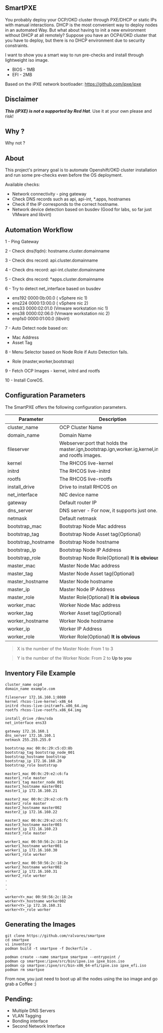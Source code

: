 ## SmartPXE

You probably deploy your OCP/OKD cluster through PXE/DHCP or static IPs with manual interactions. DHCP is the most convenient way to deploy nodes in an automated Way. But what about having to init a new environment without DHCP at all remotely? Suppose you have an OCP4/OKD cluster that you have to deploy, but there is no DHCP environment due to security constraints.

I want to show you a smart way to run pre-checks and install through lightweight iso image.

* BIOS - 1MB
* EFI - 2MB

Based on the iPXE network bootloader: https://github.com/ipxe/ipxe 

## Disclaimer

***This (iPXE) is not a supported by Red Hat***. Use it at your own please and risk!

## Why ?

Why not ?

## About

This project's primary goal is to automate Openshift/OKD cluster installation and run some pre-checks even before the OS deployment.

Available checks:

* Network connectivity - ping gateway
* Check DNS records such as api, api-int, *.apps, hostnames
* Check if the IP corresponds to the correct hostname. 
* Network device detection based on busdev (Good for labs, so far just VMware and libvirt)

Automation Workflow
---
1 - Ping Gateway

2 - Check dns(fqdn): hostname.cluster.domainname

3 - Check dns record: api.cluster.domainname

4 - Check dns record: api-int.cluster.domainname

5 - Check dns record: *apps.cluster.domainname

6 - Try to detect net_interface based on busdev

 - ens192 0000:0b:00.0 ( vSphere nic 1)
 - ens224 0000:13:00.0 ( vSphere nic 2)
 - ens33 0000:02:01.0 (Vmware workstation nic 1)
 - ens38 0000:02:06.0 (Vmware workstation nic 2)
 - enp1s0 0000:01:00.0 (libvirt)

7 - Auto Detect node based on:
 -  Mac Address
 -  Asset Tag

8 - Menu Selector based on Node Role if Auto Detection fails.
 -  Role (master,worker,bootstrap)
 
9 - Fetch OCP Images - kernel, initrd and rootfs

10 - Install CoreOS.

Configuration Parameters
---

The SmartPXE offers the following configuration parameters.


| Parameter | Description |
| -------- | -------- | 
| cluster_name    | OCP Cluster Name     | 
| domain_name    | Domain Name     | 
| fileserver    | Webserver:port that holds the master.ign,bootstrap.ign,worker.ig,kernel,initrd and rootfs images.    | 
| kernel    | The RHCOS live-kernel    | 
| initrd   | The RHCOS live-initrd     | 
| rootfs    | The RHCOS live-rootfs    | 
| install_drive    | Drive to install RHCOS on | 
| net_interface    | NIC device name | 
| gateway    | Default router IP     | 
| dns_server    | DNS server - For now, it supports just one.     |
| netmask   | Default netmask     |
| bootstrap_mac    | Bootstrap Node Mac address     |
| bootstrap_tag    | Bootstrap Node Asset tag(Optional)     |
| bootstrap_hostname     | Bootstrap Node hostname     |
| bootstrap_ip   | Bootstrap Node IP Address     |
| bootstrap_role    | Bootstrap Node Role(Optional) **It is obvious**      |
| master<X>_mac    | Master Node Mac address     |
| master<X>_tag    | Master Node Asset tag(Optional)     |
| master<X>_hostname    | Master Node hostname     |
| master<X>_ip    | Master Node IP Address     | 
| master<X>_role    | Master Role(Optional) **It is obvious**     |
| worker<Y>_mac    | Worker Node Mac address     | 
| worker<Y>_tag    | Worker Asset tag(Optional)     |
| worker<Y>_hostname    | Worker Node hostname     |
| worker<Y>_ip    | Worker IP Address     |
| worker<Y>_role    | Worker Role(Optional) **It is obvious**   |

> X is the number of the Master Node: From 1 to 3

> Y is the number of the Worker Node: From 2 to **Up to you**

Inventory File Example
---
```
cluster_name ocp4
domain_name example.com

fileserver 172.16.160.1:8080
kernel rhcos-live-kernel-x86_64
initrd rhcos-live-initramfs.x86_64.img
rootfs rhcos-live-rootfs.x86_64.img

install_drive /dev/sda
net_interface ens33

gateway 172.16.160.1
dns_server 172.16.160.1
netmask 255.255.255.0

bootstrap_mac 00:0c:29:c5:d3:8b
bootstrap_tag bootstrap_node_001
bootstrap_hostname bootstrap
bootstrap_ip 172.16.160.20
bootstrap_role bootstrap

master1_mac 00:0c:29:e2:c6:fa
master1_role master
master1_tag master_node_001
master1_hostname master001
master1_ip 172.16.160.21

master2_mac 00:0c:29:e2:c6:fb
master2_role master
master2_hostname master002
master2_ip 172.16.160.22

master3_mac 00:0c:29:e2:c6:fc
master3_hostname master003
master3_ip 172.16.160.23
master3_role master

worker1_mac 00:50:56:2c:18:1e
worker1_hostname worker001
worker1_ip 172.16.160.30
worker1_role worker

worker2_mac 00:50:56:2c:18:2e
worker2_hostname worker002
worker2_ip 172.16.160.31
worker2_role worker
.
.
.

worker<Y>_mac 00:50:56:2c:18:2e
worker<Y>_hostname worker002
worker<Y>_ip 172.16.160.31
worker<Y>_role worker

```

Generating the Images
---

```
git clone https://github.com/ralvares/smartpxe
cd smartpxe
vi inventory
podman build -t smartpxe -f Dockerfile .

podman create --name smartpxe smartpxe --entrypoint /
podman cp smartpxe:/ipxe/src/bin/ipxe.iso ipxe_bios.iso
podman cp smartpxe:/ipxe/src/bin-x86_64-efi/ipxe.iso ipxe_efi.iso
podman rm smartpxe
```

From now, you just need to boot up all the nodes using the iso image and go grab a Coffee :) 

Pending:
---
* Multiple DNS Servers
* VLAN Tagging
* Bonding interface
* Second Network Interface
